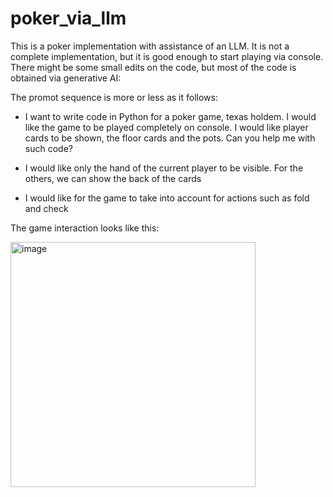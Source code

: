 # poker_via_llm
This is a poker implementation with assistance of an LLM. It is not a complete implementation, but it is good enough to start playing via console. There might be some small edits on the code, but most of the code is obtained via generative AI: 

The promot sequence is more or less as it follows: 

- I want to write code in Python for a poker game, texas holdem. I would like the game to be played completely on console. I would like player cards to be shown, the floor cards and the pots. Can you help me with such code?  

- I would like only the hand of the current player to be visible. For the others, we can show the back of the cards

- I would like for the game to take into account for actions such as fold and check


The game interaction looks like this: 

<img width="392" alt="image" src="https://github.com/arlind29/poker_via_llm/assets/2269948/360dc109-44e1-4b91-aa80-bd18f4c0d455">


